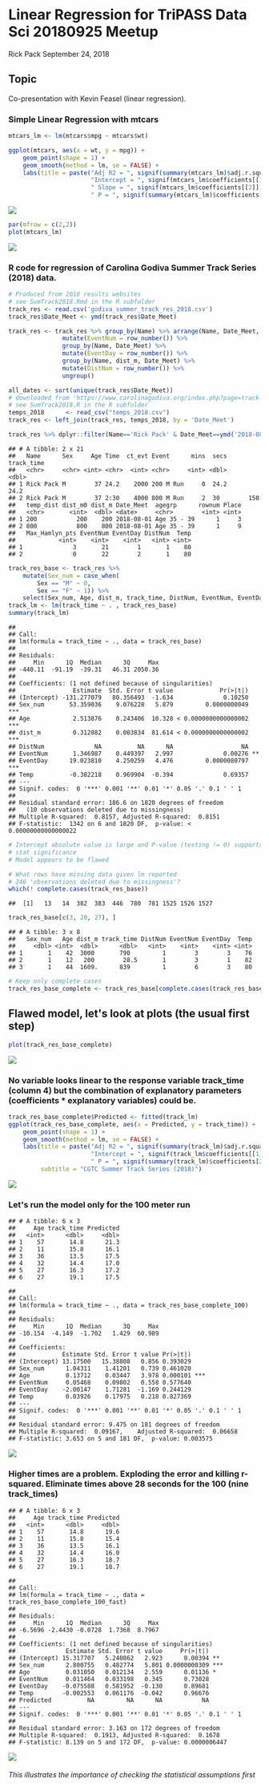 Linear Regression for TriPASS Data Sci 20180925 Meetup
================
Rick Pack
September 24, 2018

Topic
-----

Co-presentation with Kevin Feasel (linear regression).

### Simple Linear Regression with mtcars

``` r
mtcars_lm <- lm(mtcars$mpg ~ mtcars$wt)

ggplot(mtcars, aes(x = wt, y = mpg)) +
    geom_point(shape = 1) +
    geom_smooth(method = lm, se = FALSE) + 
    labs(title = paste("Adj R2 = ", signif(summary(mtcars_lm)$adj.r.squared, 2),
                       "Intercept = ", signif(mtcars_lm$coefficients[[1]], 2),
                       " Slope = ", signif(mtcars_lm$coefficients[[2]], 2),
                       " P = ", signif(summary(mtcars_lm)$coefficients[2,4], 2)))
```

![](README_files/figure-markdown_github/mtcars-1.png)

``` r
par(mfrow = c(2,2))
plot(mtcars_lm)
```

![](README_files/figure-markdown_github/mtcars-2.png)

### R code for regression of Carolina Godiva Summer Track Series (2018) data.

``` r
# Produced from 2018 results websites 
# see SumTrack2018.Rmd in the R subfolder
track_res <- read.csv('godiva_summer_track_res_2018.csv')
track_res$Date_Meet <- ymd(track_res$Date_Meet)

track_res <- track_res %>% group_by(Name) %>% arrange(Name, Date_Meet, ct_evt) %>%
               mutate(EventNum = row_number()) %>% 
               group_by(Name, Date_Meet) %>%
               mutate(EventDay = row_number()) %>%
               group_by(Name, dist_m, Date_Meet) %>%
               mutate(DistNum = row_number()) %>%
               ungroup()

all_dates <- sort(unique(track_res$Date_Meet))
# downloaded from 'https://www.carolinagodiva.org/index.php?page=track-season-weather-conditions')
# see SumTrack2018.R in the R subfolder
temps_2018      <- read_csv("temps_2018.csv")
track_res <- left_join(track_res, temps_2018, by = 'Date_Meet')

track_res %>% dplyr::filter(Name=='Rick Pack' & Date_Meet==ymd('2018-08-01'))
```

    ## # A tibble: 2 x 21
    ##   Name      Sex     Age Time  ct_evt Event      mins  secs track_time
    ##   <chr>     <chr> <int> <chr>  <int> <chr>     <int> <dbl>      <dbl>
    ## 1 Rick Pack M        37 24.2    2000 200 M Run     0  24.2       24.2
    ## 2 Rick Pack M        37 2:30    4000 800 M Run     2  30        150  
    ##   temp_dist dist_m0 dist_m Date_Meet  agegrp      rownum Place
    ##   <chr>       <int>  <dbl> <date>     <chr>        <int> <int>
    ## 1 200           200    200 2018-08-01 Age 35 - 39      1     3
    ## 2 800           800    800 2018-08-01 Age 35 - 39      1     9
    ##   Max_Hamlyn_pts EventNum EventDay DistNum  Temp
    ##            <int>    <int>    <int>   <int> <int>
    ## 1              3       21        1       1    80
    ## 2              0       22        2       1    80

``` r
track_res_base <- track_res %>% 
    mutate(Sex_num = case_when(
        Sex == "M" ~ 0,
        Sex == "F" ~ 1)) %>%
    select(Sex_num, Age, dist_m, track_time, DistNum, EventNum, EventDay, Temp)
track_lm <- lm(track_time ~ . , track_res_base)
summary(track_lm)
```

    ## 
    ## Call:
    ## lm(formula = track_time ~ ., data = track_res_base)
    ## 
    ## Residuals:
    ##     Min      1Q  Median      3Q     Max 
    ## -440.11  -91.19  -39.31   46.31 2050.36 
    ## 
    ## Coefficients: (1 not defined because of singularities)
    ##                Estimate  Std. Error t value             Pr(>|t|)    
    ## (Intercept) -131.277079   80.356493  -1.634              0.10250    
    ## Sex_num       53.359036    9.076228   5.879         0.0000000049 ***
    ## Age            2.513876    0.243406  10.328 < 0.0000000000000002 ***
    ## dist_m         0.312882    0.003834  81.614 < 0.0000000000000002 ***
    ## DistNum              NA          NA      NA                   NA    
    ## EventNum       1.346987    0.449397   2.997              0.00276 ** 
    ## EventDay      19.023810    4.250259   4.476         0.0000080797 ***
    ## Temp          -0.382218    0.969904  -0.394              0.69357    
    ## ---
    ## Signif. codes:  0 '***' 0.001 '**' 0.01 '*' 0.05 '.' 0.1 ' ' 1
    ## 
    ## Residual standard error: 186.6 on 1820 degrees of freedom
    ##   (10 observations deleted due to missingness)
    ## Multiple R-squared:  0.8157, Adjusted R-squared:  0.8151 
    ## F-statistic:  1342 on 6 and 1820 DF,  p-value: < 0.00000000000000022

``` r
# Intercept absolute value is large and P-value (testing != 0) supports 
# stat significance
# Model appears to be flawed

# What rows have missing data given lm reported 
# 246 'observations deleted due to missingness'?
which(! complete.cases(track_res_base))
```

    ##  [1]   13   14  382  383  446  780  781 1525 1526 1527

``` r
track_res_base[c(3, 20, 27), ]
```

    ## # A tibble: 3 x 8
    ##   Sex_num   Age dist_m track_time DistNum EventNum EventDay  Temp
    ##     <dbl> <int>  <dbl>      <dbl>   <int>    <int>    <int> <int>
    ## 1       1    42  3000       790         1        3        3    76
    ## 2       1    12   200        28.5       1        3        1    82
    ## 3       1    44  1609.      839         1        6        3    80

``` r
# Keep only complete cases
track_res_base_complete <- track_res_base[complete.cases(track_res_base),]
```

Flawed model, let's look at plots (the usual first step)
--------------------------------------------------------

``` r
plot(track_res_base_complete)
```

![](README_files/figure-markdown_github/plot1-1.png)

### No variable looks linear to the response variable track\_time (column 4) but the combination of explanatory parameters (coefficients \* explanatory variables) could be.

``` r
track_res_base_complete$Predicted <- fitted(track_lm)
ggplot(track_res_base_complete, aes(x = Predicted, y = track_time)) +
    geom_point(shape = 1) +
    geom_smooth(method = lm, se = FALSE) + 
    labs(title = paste("Adj R2 = ", signif(summary(track_lm)$adj.r.squared, 2),
                       "Intercept = ", signif(track_lm$coefficients[[1]], 2),
                       " P = ", signif(summary(track_lm)$coefficients[2,4], 2)),
         subtitle = "CGTC Summer Track Series (2018)")
```

![](README_files/figure-markdown_github/plot2-1.png)

### Let's run the model only for the 100 meter run

    ## # A tibble: 6 x 3
    ##     Age track_time Predicted
    ##   <int>      <dbl>     <dbl>
    ## 1    57       14.8      21.3
    ## 2    11       15.8      16.1
    ## 3    36       13.5      17.5
    ## 4    32       14.4      17.0
    ## 5    27       16.3      17.2
    ## 6    27       19.1      17.5

    ## 
    ## Call:
    ## lm(formula = track_time ~ ., data = track_res_base_complete_100)
    ## 
    ## Residuals:
    ##     Min      1Q  Median      3Q     Max 
    ## -10.154  -4.149  -1.702   1.429  60.989 
    ## 
    ## Coefficients:
    ##             Estimate Std. Error t value Pr(>|t|)    
    ## (Intercept) 13.17500   15.38808   0.856 0.393029    
    ## Sex_num      1.04311    1.41201   0.739 0.461020    
    ## Age          0.13712    0.03447   3.978 0.000101 ***
    ## EventNum     0.05468    0.09802   0.558 0.577640    
    ## EventDay    -2.00147    1.71281  -1.169 0.244129    
    ## Temp         0.03926    0.17975   0.218 0.827369    
    ## ---
    ## Signif. codes:  0 '***' 0.001 '**' 0.01 '*' 0.05 '.' 0.1 ' ' 1
    ## 
    ## Residual standard error: 9.475 on 181 degrees of freedom
    ## Multiple R-squared:  0.09167,    Adjusted R-squared:  0.06658 
    ## F-statistic: 3.653 on 5 and 181 DF,  p-value: 0.003575

![](README_files/figure-markdown_github/100m_lm2-1.png)

### Higher times are a problem. Exploding the error and killing r-squared. Eliminate times above 28 seconds for the 100 (nine track\_times)

    ## # A tibble: 6 x 3
    ##     Age track_time Predicted
    ##   <int>      <dbl>     <dbl>
    ## 1    57       14.8      19.6
    ## 2    11       15.8      15.4
    ## 3    36       13.5      16.1
    ## 4    32       14.4      16.0
    ## 5    27       16.3      18.7
    ## 6    27       19.1      18.7

    ## 
    ## Call:
    ## lm(formula = track_time ~ ., data = track_res_base_complete_100_fast)
    ## 
    ## Residuals:
    ##     Min      1Q  Median      3Q     Max 
    ## -6.5696 -2.4430 -0.0728  1.7368  8.7967 
    ## 
    ## Coefficients: (1 not defined because of singularities)
    ##              Estimate Std. Error t value     Pr(>|t|)    
    ## (Intercept) 15.317707   5.240862   2.923      0.00394 ** 
    ## Sex_num      2.800755   0.482774   5.801 0.0000000309 ***
    ## Age          0.031050   0.012134   2.559      0.01136 *  
    ## EventNum     0.011464   0.033198   0.345      0.73028    
    ## EventDay    -0.075588   0.581952  -0.130      0.89681    
    ## Temp        -0.002553   0.061176  -0.042      0.96676    
    ## Predicted          NA         NA      NA           NA    
    ## ---
    ## Signif. codes:  0 '***' 0.001 '**' 0.01 '*' 0.05 '.' 0.1 ' ' 1
    ## 
    ## Residual standard error: 3.163 on 172 degrees of freedom
    ## Multiple R-squared:  0.1913, Adjusted R-squared:  0.1678 
    ## F-statistic: 8.139 on 5 and 172 DF,  p-value: 0.0000006447

![](README_files/figure-markdown_github/100m_lm3-1.png)

###### This illustrates the importance of checking the statistical assumptions first ######
